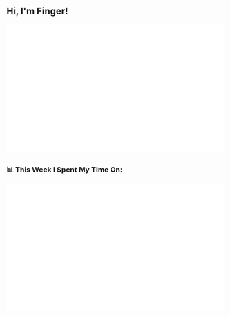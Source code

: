 <h2> Hi, I'm Finger!</h2>

<img align="right" src="https://raw.githubusercontent.com/spianmo/github-stats/master/generated/overview.svg#gh-light-mode-only">

<!-- <img align="right" height="160em" src="https://github-readme-stats-eight-theta.vercel.app/api/top-langs/?username=spianmo&layout=compact&langs_count=8&theme=algolia"/>	 -->
	
```go
package main

type Me struct {
	Name   string
	Job    string
	Code   string
	Skills string
}

func main() {
	me := &Me{
		Name:   "Finger",
		Job:    "Client-side Engineer",
		Code:   "Java, Kotlin, C#, Rust and C++ and Others",
		Skills: "Android, Security, Cross-platform client, NLP, CV, ASR ^o^",
	}
	_ = me
}
```


<h3>📊 This Week I Spent My Time On:</h3>
<img align='right' src="https://raw.githubusercontent.com/spianmo/github-stats/master/generated/languages.svg#gh-light-mode-only">

<!--START_SECTION:waka-->

```txt
Python                 11 hrs 40 mins  ████████████▒░░░░░░░░░░░░   49.25 %
Kotlin                 8 hrs 24 mins   █████████░░░░░░░░░░░░░░░░   35.48 %
Java                   1 hr 32 mins    █▓░░░░░░░░░░░░░░░░░░░░░░░   06.51 %
XML                    58 mins         █░░░░░░░░░░░░░░░░░░░░░░░░   04.10 %
Text                   43 mins         ▓░░░░░░░░░░░░░░░░░░░░░░░░   03.06 %
```

<!--END_SECTION:waka-->
